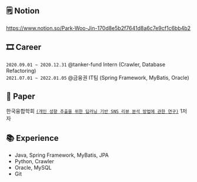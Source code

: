## 🗒 Notion
https://www.notion.so/Park-Woo-Jin-170d8e5b2f7641d8a6c7e9cf1c6bb4b2

## 🎞 Career
```2020.09.01 ~ 2020.12.31``` @tanker-fund Intern (Crawler, Database Refactoring) <br>
```2021.07.01 ~ 2022.01.05``` @금융권 IT팀 (Spring Framework, MyBatis, Oracle) 
## 📝 Paper
한국융합학회 [`(개인 성향 추출을 위한 딥러닝 기반 SNS 리뷰 분석 방법에 관한 연구)`](https://doi.org/10.15207/JKCS.2020.11.11.009) 1저자

## 📚 Experience
- Java, Spring Framework, MyBatis, JPA
- Python, Crawler
- Oracle, MySQL
- Git
<!--
**dbslzld15/dbslzld15** is a ✨ _special_ ✨ repository because its `README.md` (this file) appears on your GitHub profile.

Here are some ideas to get you started:

- 🔭 I’m currently working on ...
- 🌱 I’m currently learning ...
- 👯 I’m looking to collaborate on ...
- 🤔 I’m looking for help with ...
- 💬 Ask me about ...
- 📫 How to reach me: ...
- 😄 Pronouns: ...
- ⚡ Fun fact: ...
-->
